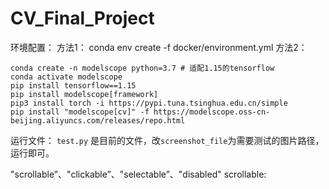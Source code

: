# CV_Final_Project

环境配置：
方法1：
conda env create -f docker/environment.yml
方法2：
```
conda create -n modelscope python=3.7 # 适配1.15的tensorflow
conda activate modelscope
pip install tensorflow==1.15
pip install modelscope[framework]
pip3 install torch -i https://pypi.tuna.tsinghua.edu.cn/simple
pip install "modelscope[cv]" -f https://modelscope.oss-cn-beijing.aliyuncs.com/releases/repo.html
```

运行文件：
`test.py` 是目前的文件，改`screenshot_file`为需要测试的图片路径，运行即可。

"scrollable”、"clickable”、"selectable”、"disabled"
scrollable: 
